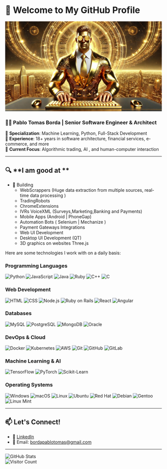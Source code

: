 # 👋 Welcome to My GitHub Profile

![Profile Banner](https://github.com/PabloBorda/PabloBorda/blob/main/heaven_back_through_code.png?raw=true)

### 🧑‍💻 **Pablo Tomas Borda** | Senior Software Engineer & Architect

🔹 **Specialization**: Machine Learning, Python, Full-Stack Development  
🔹 **Experience**: 18+ years in software architecture, financial services, e-commerce, and more  
🔹 **Current Focus**: Algorithmic trading, AI , and human-computer interaction

---

## 🔍 **I am good at **
- 🧠 Building
  - WebScrappers (Huge data extraction from multiple sources, real-time data processing )
  - TradingRobots
  - ChromeExtensions
  - IVRs VoiceXML (Surveys,Marketing,Banking and Payments)
  - Mobile Apps (Android | PhoneGap)
  - Automation Bots ( Selenium | Mechanize  )
  - Payment Gateways Integrations
  - Web UI Development
  - Desktop UI Development (QT)
  - 3D graphics on websites Three.js 

  

Here are some technologies I work with on a daily basis:

### **Programming Languages**
![Python](https://img.shields.io/badge/-Python-3776AB?style=flat-square&logo=Python&logoColor=white)
![JavaScript](https://img.shields.io/badge/-JavaScript-F7DF1E?style=flat-square&logo=javascript&logoColor=black)
![Java](https://img.shields.io/badge/-Java-007396?style=flat-square&logo=java&logoColor=white)
![Ruby](https://img.shields.io/badge/-Ruby-CC342D?style=flat-square&logo=ruby&logoColor=white)
![C++](https://img.shields.io/badge/-C++-00599C?style=flat-square&logo=c%2B%2B&logoColor=white)
![C](https://img.shields.io/badge/-C-A8B9CC?style=flat-square&logo=c&logoColor=white)

### **Web Development**
![HTML](https://img.shields.io/badge/-HTML5-E34F26?style=flat-square&logo=html5&logoColor=white)
![CSS](https://img.shields.io/badge/-CSS3-1572B6?style=flat-square&logo=css3)
![Node.js](https://img.shields.io/badge/-Node.js-339933?style=flat-square&logo=Node.js&logoColor=white)
![Ruby on Rails](https://img.shields.io/badge/-Ruby%20on%20Rails-CC0000?style=flat-square&logo=rubyonrails&logoColor=white)
![React](https://img.shields.io/badge/-React-61DAFB?style=flat-square&logo=react&logoColor=black)
![Angular](https://img.shields.io/badge/-Angular-DD0031?style=flat-square&logo=angular&logoColor=white)

### **Databases**
![MySQL](https://img.shields.io/badge/-MySQL-4479A1?style=flat-square&logo=mysql&logoColor=white)
![PostgreSQL](https://img.shields.io/badge/-PostgreSQL-336791?style=flat-square&logo=postgresql&logoColor=white)
![MongoDB](https://img.shields.io/badge/-MongoDB-47A248?style=flat-square&logo=mongodb&logoColor=white)
![Oracle](https://img.shields.io/badge/-Oracle-F80000?style=flat-square&logo=oracle&logoColor=white)

### **DevOps & Cloud**
![Docker](https://img.shields.io/badge/-Docker-2496ED?style=flat-square&logo=docker&logoColor=white)
![Kubernetes](https://img.shields.io/badge/-Kubernetes-326CE5?style=flat-square&logo=kubernetes&logoColor=white)
![AWS](https://img.shields.io/badge/-AWS-232F3E?style=flat-square&logo=amazon-aws&logoColor=white)
![Git](https://img.shields.io/badge/-Git-F05032?style=flat-square&logo=git&logoColor=white)
![GitHub](https://img.shields.io/badge/-GitHub-181717?style=flat-square&logo=github&logoColor=white)
![GitLab](https://img.shields.io/badge/-GitLab-FC6D26?style=flat-square&logo=gitlab&logoColor=white)

### **Machine Learning & AI**
![TensorFlow](https://img.shields.io/badge/-TensorFlow-FF6F00?style=flat-square&logo=tensorflow&logoColor=white)
![PyTorch](https://img.shields.io/badge/-PyTorch-EE4C2C?style=flat-square&logo=pytorch&logoColor=white)
![Scikit-Learn](https://img.shields.io/badge/-Scikit%20Learn-F7931E?style=flat-square&logo=scikit-learn&logoColor=white)

### **Operating Systems**
![Windows](https://img.shields.io/badge/Windows-0078D6?style=flat-square&logo=windows&logoColor=white)
![macOS](https://img.shields.io/badge/macOS-000000?style=flat-square&logo=apple&logoColor=white)
![Linux](https://img.shields.io/badge/Linux-FCC624?style=flat-square&logo=linux&logoColor=black)
![Ubuntu](https://img.shields.io/badge/Ubuntu-E95420?style=flat-square&logo=ubuntu&logoColor=white)
![Red Hat](https://img.shields.io/badge/Red%20Hat-EE0000?style=flat-square&logo=redhat&logoColor=white)
![Debian](https://img.shields.io/badge/Debian-A81D33?style=flat-square&logo=debian&logoColor=white)
![Gentoo](https://img.shields.io/badge/Gentoo-54487A?style=flat-square&logo=gentoo&logoColor=white)
![Linux Mint](https://img.shields.io/badge/Linux%20Mint-87CF3E?style=flat-square&logo=linux-mint&logoColor=white)



---

## 📫 **Let's Connect!**
- 💼 [LinkedIn](https://www.linkedin.com/in/PabloBorda)  
- 📧 Email: [bordapablotomas@gmail.com](mailto:bordapablotomas@gmail.com)

---

![GitHub Stats](https://github-readme-stats.vercel.app/api?username=PabloBorda&show_icons=true&theme=radical)  
![Visitor Count](https://komarev.com/ghpvc/?username=PabloBorda&color=blue)
